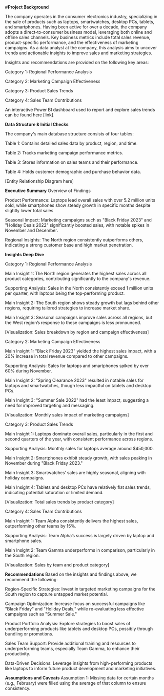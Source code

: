 #**Project Background**

The company operates in the consumer electronics industry, specializing in the sale of products such as laptops, smartwatches, desktop PCs, tablets, and smartphones. Having been active for over a decade, the company adopts a direct-to-consumer business model, leveraging both online and offline sales channels. Key business metrics include total sales revenue, product-specific performance, and the effectiveness of marketing campaigns. As a data analyst at the company, this analysis aims to uncover trends and actionable insights to improve sales and marketing strategies.

Insights and recommendations are provided on the following key areas:

Category 1: Regional Performance Analysis

Category 2: Marketing Campaign Effectiveness

Category 3: Product Sales Trends

Category 4: Sales Team Contributions

An interactive Power BI dashboard used to report and explore sales trends can be found here [link].


**Data Structure & Initial Checks**

The company's main database structure consists of four tables:

Table 1: Contains detailed sales data by product, region, and time.

Table 2: Tracks marketing campaign performance metrics.

Table 3: Stores information on sales teams and their performance.

Table 4: Holds customer demographic and purchase behavior data.

[Entity Relationship Diagram here]


**Executive Summary**
Overview of Findings

Product Performance: Laptops lead overall sales with over 5.2 million units sold, while smartphones show steady growth in specific months despite slightly lower total sales.

Seasonal Impact: Marketing campaigns such as "Black Friday 2023" and "Holiday Deals 2022" significantly boosted sales, with notable spikes in November and December.

Regional Insights: The North region consistently outperforms others, indicating a strong customer base and high market penetration.


**Insights Deep Dive**

Category 1: Regional Performance Analysis

Main Insight 1: The North region generates the highest sales across all product categories, contributing significantly to the company's revenue.

Supporting Analysis: Sales in the North consistently exceed 1 million units per quarter, with laptops being the top-performing product.

Main Insight 2: The South region shows steady growth but lags behind other regions, requiring tailored strategies to increase market share.

Main Insight 3: Seasonal campaigns improve sales across all regions, but the West region’s response to these campaigns is less pronounced.

[Visualization: Sales breakdown by region and campaign effectiveness]


Category 2: Marketing Campaign Effectiveness

Main Insight 1: "Black Friday 2023" yielded the highest sales impact, with a 20% increase in total revenue compared to other campaigns.

Supporting Analysis: Sales for laptops and smartphones spiked by over 60% during November.

Main Insight 2: "Spring Clearance 2023" resulted in notable sales for laptops and smartwatches, though less impactful on tablets and desktop PCs.

Main Insight 3: "Summer Sale 2022" had the least impact, suggesting a need for improved targeting and messaging.

[Visualization: Monthly sales impact of marketing campaigns]

Category 3: Product Sales Trends

Main Insight 1: Laptops dominate overall sales, particularly in the first and second quarters of the year, with consistent performance across regions.

Supporting Analysis: Monthly sales for laptops average around $450,000.

Main Insight 2: Smartphones exhibit steady growth, with sales peaking in November during "Black Friday 2023."

Main Insight 3: Smartwatches’ sales are highly seasonal, aligning with holiday campaigns.

Main Insight 4: Tablets and desktop PCs have relatively flat sales trends, indicating potential saturation or limited demand.

[Visualization: Total sales trends by product category]


Category 4: Sales Team Contributions

Main Insight 1: Team Alpha consistently delivers the highest sales, outperforming other teams by 15%.

Supporting Analysis: Team Alpha’s success is largely driven by laptop and smartphone sales.

Main Insight 2: Team Gamma underperforms in comparison, particularly in the South region.

[Visualization: Sales by team and product category]


**Recommendations**
Based on the insights and findings above, we recommend the following:

Region-Specific Strategies: Invest in targeted marketing campaigns for the South region to capture untapped market potential.

Campaign Optimization: Increase focus on successful campaigns like "Black Friday" and "Holiday Deals," while re-evaluating less effective campaigns such as "Summer Sale."

Product Portfolio Analysis: Explore strategies to boost sales of underperforming products like tablets and desktop PCs, possibly through bundling or promotions.

Sales Team Support: Provide additional training and resources to underperforming teams, especially Team Gamma, to enhance their productivity.

Data-Driven Decisions: Leverage insights from high-performing products like laptops to inform future product development and marketing initiatives.


**Assumptions and Caveats**
Assumption 1: Missing data for certain months (e.g., February) were filled using the average of that column to ensure consistency.

